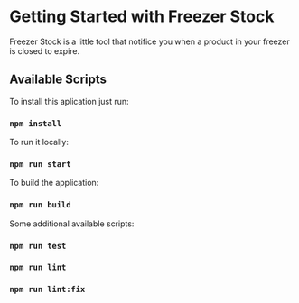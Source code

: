 # Getting Started with Freezer Stock

Freezer Stock is a little tool that notifice you when a product in your freezer is closed to expire.

## Available Scripts

To install this aplication just run:

### `npm install`

To run it locally:

### `npm run start`

To build the application:

### `npm run build`

Some additional available scripts:

### `npm run test`

### `npm run lint`

### `npm run lint:fix`

